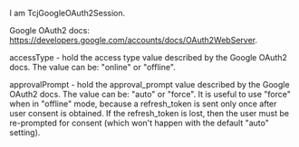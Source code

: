 I am TcjGoogleOAuth2Session.

Google OAuth2 docs: https://developers.google.com/accounts/docs/OAuth2WebServer.

accessType - hold the access type value described by the Google OAuth2 docs. The value can be: "online" or "offline".

approvalPrompt - hold the approval_prompt value described by the Google OAuth2 docs. The value can be: "auto" or "force". It is useful to use "force" when in "offline" mode, because a refresh_token is sent only once after user consent is obtained. If the refresh_token is lost, then the user must be re-prompted for consent (which won't happen with the default "auto" setting).
